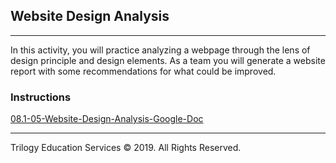 ## Website Design Analysis

---

In this activity, you will practice analyzing a webpage through the lens of design principle and design elements. As a team you will generate a website report with some recommendations for what could be improved.

### Instructions

[08.1-05-Website-Design-Analysis-Google-Doc](https://docs.google.com/document/d/1qICnTWS-mfFf_D7JLH2b4oVFZenNOXxzLM9I3TrWzno/edit?usp=sharing)

---

Trilogy Education Services © 2019. All Rights Reserved.
